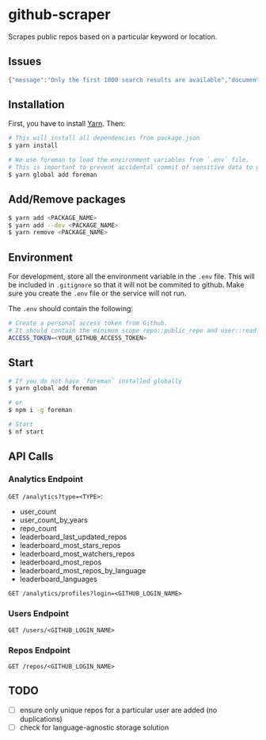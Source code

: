 # github-scraper

Scrapes public repos based on a particular keyword or location.

## Issues

```bash
{"message":"Only the first 1000 search results are available","documentation_url":"https://developer.github.com/v3/search/"}
```

## Installation

First, you have to install [Yarn](https://yarnpkg.com/lang/en/docs/install/). Then:

```bash
# This will install all dependencies from package.json
$ yarn install

# We use foreman to load the environment variables from `.env` file.
# This is important to prevent accidental commit of sensitive data to github
$ yarn global add foreman
```

## Add/Remove packages

```bash
$ yarn add <PACKAGE_NAME>
$ yarn add --dev <PACKAGE_NAME>
$ yarn remove <PACKAGE_NAME>
```

## Environment

For development, store all the environment variable in the `.env` file. This will be included in `.gitignore` so that it will not be commited to github.
Make sure you create the `.env` file or the service will not run.

The `.env` should contain the following:

```bash
# Create a personal access token from Github.
# It should contain the minimum scope repo::public_repo and user::read:user
ACCESS_TOKEN=<YOUR_GITHUB_ACCESS_TOKEN>
```

## Start

```bash
# If you do not have `foreman` installed globally
$ yarn global add foreman

# or
$ npm i -g foreman

# Start
$ nf start
```

## API Calls

### Analytics Endpoint

`GET /analytics?type=<TYPE>`:

- user_count
- user_count_by_years
- repo_count
- leaderboard_last_updated_repos
- leaderboard_most_stars_repos
- leaderboard_most_watchers_repos
- leaderboard_most_repos
- leaderboard_most_repos_by_language
- leaderboard_languages

`GET /analytics/profiles?login=<GITHUB_LOGIN_NAME>`

### Users Endpoint

`GET /users/<GITHUB_LOGIN_NAME>`

### Repos Endpoint

`GET /repos/<GITHUB_LOGIN_NAME>`

## TODO

- [ ] ensure only unique repos for a particular user are added (no duplications)
- [ ] check for language-agnostic storage solution

<!-- // Getting top 10 users
db.users.find({}).sort({
  public_repos: -1
}).limit(10).exec((error: Error, docs: any) => {
  console.log('top10 users', docs)
}) -->
